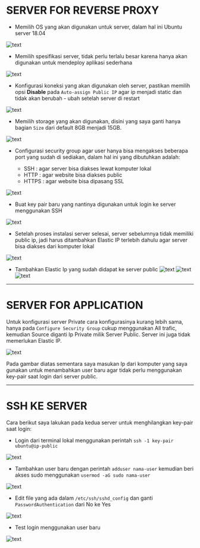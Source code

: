 # SERVER FOR REVERSE PROXY

- Memilih OS yang akan digunakan untuk server, dalam hal ini Ubuntu server 18.04

![text](asset/1.png)

- Memilih spesifikasi server, tidak perlu terlalu besar karena hanya akan digunakan untuk mendeploy aplikasi sederhana

![text](asset/2.png)

- Konfigurasi koneksi yang akan digunakan oleh server, pastikan memilih opsi **Disable** pada `Auto-assign Public IP` agar ip menjadi static dan tidak akan berubah - ubah setelah server di restart

![text](asset/3.png)

- Memilih storage yang akan digunakan, disini yang saya ganti hanya bagian `Size` dari default 8GB menjadi 15GB.

![text](asset/4.png)

- Configurasi security group agar user hanya bisa mengakses beberapa port yang sudah di sediakan, dalam hal ini yang dibutuhkan adalah: 

	- SSH   : agar server bisa diakses lewat komputer lokal 
	- HTTP  : agar website bisa diakses public
	- HTTPS : agar website bisa dipasang SSL 

![text](asset/5.png)

- Buat key pair baru yang nantinya digunakan untuk login ke server menggunakan SSH

![text](asset/6.png)

- Setelah proses instalasi server selesai, server sebelumnya tidak memiliki public ip, jadi harus ditambahkan Elastic IP terlebih dahulu agar server bisa diakses dari komputer lokal

![text](asset/7.png)

- Tambahkan Elastic Ip yang sudah didapat ke server public
![text](asset/8.png)
![text](asset/9.png)
![text](asset/10.png)

---

# SERVER FOR APPLICATION

Untuk konfigurasi server Private cara konfigurasinya kurang lebih sama, hanya pada `Configure Security Group` cukup menggunakan All trafic, kemudian Source diganti Ip Private milik Server Public. Server ini juga tidak memerlukan Elastic IP.

![text](asset/15.png)

Pada gambar diatas sementara saya masukan Ip dari komputer yang saya gunakan untuk menambahkan user baru agar tidak perlu menggunakan key-pair saat login dari server public.

---
# SSH KE SERVER 

Cara berikut saya lakukan pada kedua server untuk menghilangkan key-pair saat login:

- Login dari terminal lokal menggunakan perintah `ssh -1 key-pair ubuntu@ip-public` 

![text](asset/11.png)

- Tambahkan user baru dengan perintah `adduser nama-user` kemudian beri akses sudo menggunakan `usermod -aG sudo nama-user`

![text](asset/12.png)

- Edit file yang ada dalam `/etc/ssh/sshd_config` dan ganti `PasswordAuthentication` dari No ke Yes 

![text](asset/13.png)

- Test login menggunakan user baru

![text](asset/14.png)